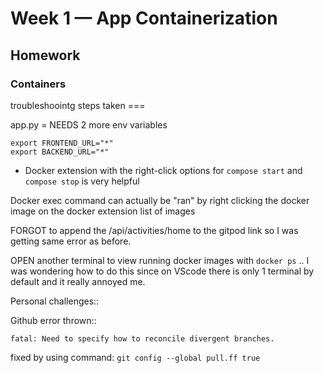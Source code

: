 # Week 1 — App Containerization

## Homework

### Containers


troubleshoointg steps taken ===

app.py = NEEDS 2 more env variables

```
export FRONTEND_URL="*"
export BACKEND_URL="*"
```

- Docker extension with the right-click options for `compose start` and `compose stop` is very helpful

Docker exec command can actually be "ran" by right clicking the docker image on the docker extension list of images

FORGOT to append the /api/activities/home to the gitpod link so I was getting same error as before.

OPEN another terminal to view running docker images with `docker ps` .. I was wondering how to do this since on VScode there is only 1 terminal by default and it really annoyed me.

Personal challenges::

Github error thrown::

`fatal: Need to specify how to reconcile divergent branches.`

fixed by using command: `git config --global pull.ff true`

